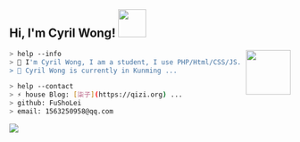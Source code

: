 <h2> Hi, I'm Cyril Wong! <img src="https://i.lia.im/git/giphy.gif" width="50"></h2>

<img align='right' src="https://i.lia.im/git/20200717001629.gif" width="80">

````bash
> help --info
> 💬 I'm Cyril Wong, I am a student, I use PHP/Html/CSS/JS. ...
> 🌱 Cyril Wong is currently in Kunming ...
````
````bash
> help --contact
> ⚡ house Blog: [柒子](https://qizi.org) ...
> github: FuShoLei
> email: 1563250958@qq.com
````


![](https://github-readme-stats.vercel.app/api?username=FuShaoLei&show_icons=true&hide=[%22issues%22])

<!--
**ikym/ikym** is a ✨ _special_ ✨ repository because its `README.md` (this file) appears on your GitHub profile.
-->
